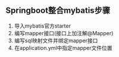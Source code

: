 ## Springboot整合mybatis步骤
1. 导入mybatis官方starter
2. 编写mapper接口(接口上加注解@Mapper)
3. 编写sql映射文件并绑定mapper接口
4. 在application.yml中指定mapper文件位置